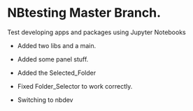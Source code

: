 # NBtesting  Master Branch.
Test developing apps and packages using Jupyter Notebooks

* Added two libs and a main.
* Added some panel stuff.
* Added the Selected_Folder
* Fixed Folder_Selector to work correctly.

* Switching to nbdev
